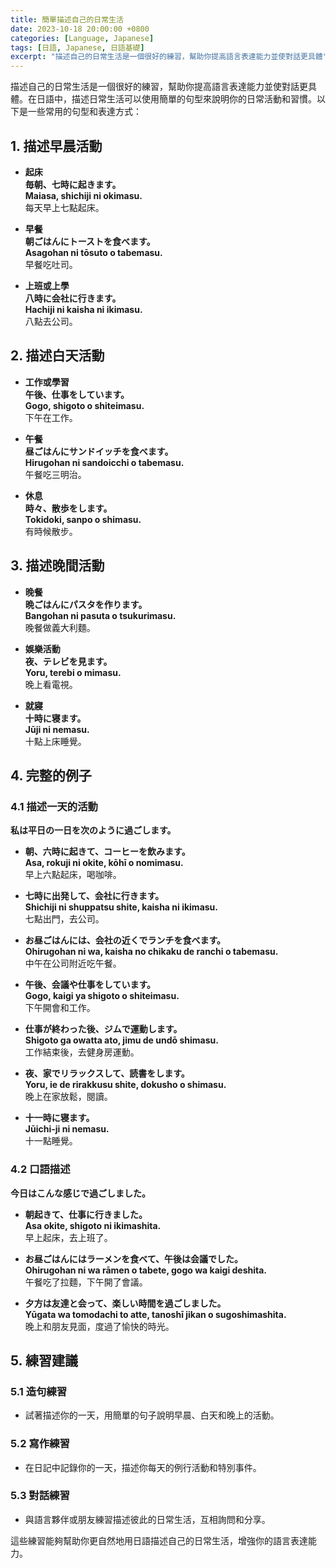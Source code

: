 ```yaml
---
title: 簡單描述自己的日常生活
date: 2023-10-18 20:00:00 +0800
categories: [Language, Japanese]
tags: [日語, Japanese, 日語基礎] 
excerpt: "描述自己的日常生活是一個很好的練習，幫助你提高語言表達能力並使對話更具體"
---
```


描述自己的日常生活是一個很好的練習，幫助你提高語言表達能力並使對話更具體。在日語中，描述日常生活可以使用簡單的句型來說明你的日常活動和習慣。以下是一些常用的句型和表達方式：

## **1. 描述早晨活動**

- **起床**  
  **毎朝、七時に起きます。**  
  **Maiasa, shichiji ni okimasu.**  
  每天早上七點起床。

- **早餐**  
  **朝ごはんにトーストを食べます。**  
  **Asagohan ni tōsuto o tabemasu.**  
  早餐吃吐司。

- **上班或上學**  
  **八時に会社に行きます。**  
  **Hachiji ni kaisha ni ikimasu.**  
  八點去公司。

## **2. 描述白天活動**

- **工作或學習**  
  **午後、仕事をしています。**  
  **Gogo, shigoto o shiteimasu.**  
  下午在工作。

- **午餐**  
  **昼ごはんにサンドイッチを食べます。**  
  **Hirugohan ni sandoicchi o tabemasu.**  
  午餐吃三明治。

- **休息**  
  **時々、散歩をします。**  
  **Tokidoki, sanpo o shimasu.**  
  有時候散步。

## **3. 描述晚間活動**

- **晚餐**  
  **晩ごはんにパスタを作ります。**  
  **Bangohan ni pasuta o tsukurimasu.**  
  晚餐做義大利麵。

- **娛樂活動**  
  **夜、テレビを見ます。**  
  **Yoru, terebi o mimasu.**  
  晚上看電視。

- **就寢**  
  **十時に寝ます。**  
  **Jūji ni nemasu.**  
  十點上床睡覺。

## **4. 完整的例子**

### **4.1 描述一天的活動**

**私は平日の一日を次のように過ごします。**

- **朝、六時に起きて、コーヒーを飲みます。**  
  **Asa, rokuji ni okite, kōhī o nomimasu.**  
  早上六點起床，喝咖啡。

- **七時に出発して、会社に行きます。**  
  **Shichiji ni shuppatsu shite, kaisha ni ikimasu.**  
  七點出門，去公司。

- **お昼ごはんには、会社の近くでランチを食べます。**  
  **Ohirugohan ni wa, kaisha no chikaku de ranchi o tabemasu.**  
  中午在公司附近吃午餐。

- **午後、会議や仕事をしています。**  
  **Gogo, kaigi ya shigoto o shiteimasu.**  
  下午開會和工作。

- **仕事が終わった後、ジムで運動します。**  
  **Shigoto ga owatta ato, jimu de undō shimasu.**  
  工作結束後，去健身房運動。

- **夜、家でリラックスして、読書をします。**  
  **Yoru, ie de rirakkusu shite, dokusho o shimasu.**  
  晚上在家放鬆，閱讀。

- **十一時に寝ます。**  
  **Jūichi-ji ni nemasu.**  
  十一點睡覺。

### **4.2 口語描述**

**今日はこんな感じで過ごしました。**

- **朝起きて、仕事に行きました。**  
  **Asa okite, shigoto ni ikimashita.**  
  早上起床，去上班了。

- **お昼ごはんにはラーメンを食べて、午後は会議でした。**  
  **Ohirugohan ni wa rāmen o tabete, gogo wa kaigi deshita.**  
  午餐吃了拉麵，下午開了會議。

- **夕方は友達と会って、楽しい時間を過ごしました。**  
  **Yūgata wa tomodachi to atte, tanoshī jikan o sugoshimashita.**  
  晚上和朋友見面，度過了愉快的時光。

## **5. 練習建議**

### **5.1 造句練習**
- 試著描述你的一天，用簡單的句子說明早晨、白天和晚上的活動。

### **5.2 寫作練習**
- 在日記中記錄你的一天，描述你每天的例行活動和特別事件。

### **5.3 對話練習**
- 與語言夥伴或朋友練習描述彼此的日常生活，互相詢問和分享。

這些練習能夠幫助你更自然地用日語描述自己的日常生活，增強你的語言表達能力。
